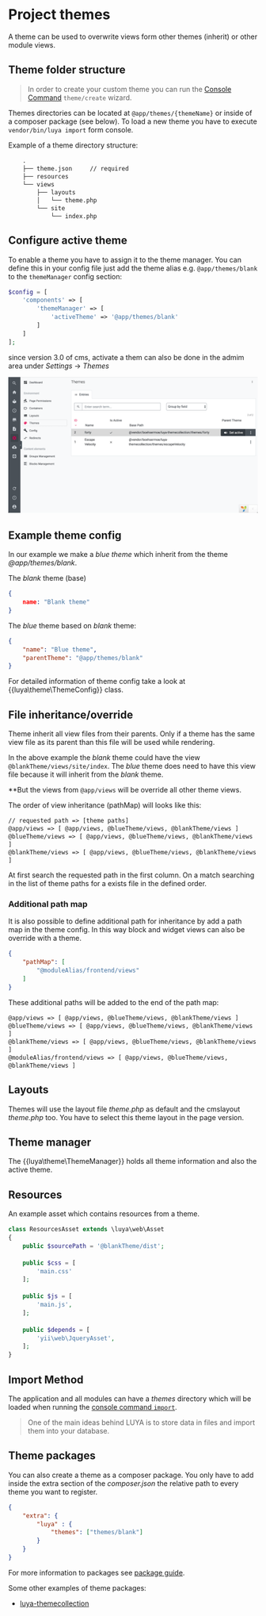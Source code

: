 # Project themes

A theme can be used to overwrite views form other themes (inherit) or other module views.

## Theme folder structure

> In order to create your custom theme you can run the [Console Command](luya-console.md) `theme/create` wizard.

Themes directories can be located at `@app/themes/{themeName}` or inside of a composer package (see below). To load a new theme you have to execute `vendor/bin/luya import` form console.

Example of a theme directory structure:

```
    .
    ├── theme.json     // required
    ├── resources
    └── views
        ├── layouts
        │   └── theme.php
        └── site
            └── index.php   
```

## Configure active theme

To enable a theme you have to assign it to the theme manager. You can define this in your config file just add the theme alias e.g. `@app/themes/blank` to the `themeManager` config section:

```php
$config = [
    'components' => [
        'themeManager' => [
            'activeTheme' => '@app/themes/blank'
        ]
    ]
];
``` 

since version 3.0 of cms, activate a them can also be done in the admim area under *Settings* -> *Themes*

![theme-management](https://raw.githubusercontent.com/luyadev/luya/master/docs/guide/img/theme-management.png "LUYA theme management")

## Example theme config

In our example we make a *blue theme* which inherit from the theme *@app/themes/blank*.

The *blank* theme (base)

```theme.json
{
    name: "Blank theme"
}
```

The *blue* theme based on *blank* theme:

```theme.json
{
    "name": "Blue theme",
    "parentTheme": "@app/themes/blank"
}
```

For detailed information of theme config take a look at {{luya\theme\ThemeConfig}} class.

## File inheritance/override

Theme inherit all view files from their parents. Only if a theme has the same view file as its parent than this file will be used while rendering.

In the above example the *blank* theme could have the view `@blankTheme/views/site/index`.
The *blue* theme does need to have this view file because it will inherit from the *blank* theme.

**But the views from `@app/views` will be override all other theme views.

The order of view inheritance (pathMap) will looks like this:

```pathmap
// requested path => [theme paths]
@app/views => [ @app/views, @blueTheme/views, @blankTheme/views ]
@blueTheme/views => [ @app/views, @blueTheme/views, @blankTheme/views ]
@blankTheme/views => [ @app/views, @blueTheme/views, @blankTheme/views ]
```

At first search the requested path in the first column. 
On a match searching in the list of theme paths for a exists file in the defined order.

### Additional path map

It is also possible to define additional path for inheritance by add a path map in the theme config.
In this way block and widget views can also be override with a theme.

```theme.json
{
    "pathMap": [
        "@moduleAlias/frontend/views"
    ]
}
```

These additional paths will be added to the end of the path map:

```
@app/views => [ @app/views, @blueTheme/views, @blankTheme/views ]
@blueTheme/views => [ @app/views, @blueTheme/views, @blankTheme/views ]
@blankTheme/views => [ @app/views, @blueTheme/views, @blankTheme/views ]
@moduleAlias/frontend/views => [ @app/views, @blueTheme/views, @blankTheme/views ]
```

## Layouts

Themes will use the layout file *theme.php* as default and the cmslayout *theme.php* too. You have to select this theme layout in the page version.

## Theme manager

The {{luya\theme\ThemeManager}} holds all theme information and also the active theme.

## Resources

An example asset which contains resources from a theme.

```php
class ResourcesAsset extends \luya\web\Asset
{
    public $sourcePath = '@blankTheme/dist';
    
    public $css = [
        'main.css'
    ];

    public $js = [
        'main.js',
    ];

    public $depends = [
        'yii\web\JqueryAsset',
    ];
}
```

## Import Method

The application and all modules can have a *themes* directory which will be loaded when running the [console command `import`](luya-console.md). 

> One of the main ideas behind LUYA is to store data in files and import them into your database.

## Theme packages

You can also create a theme as a composer package.
You only have to add inside the extra section of the *composer.json* the relative path to every theme you want to register.

```json
{
    "extra": {
        "luya" : {
            "themes": ["themes/blank"]
        }
    }
}
```

For more information to packages see [package guide](luya-package-dev.md).

Some other examples of theme packages:

+ [luya-themecollection](https://github.com/boehsermoe/luya-themecollection)
